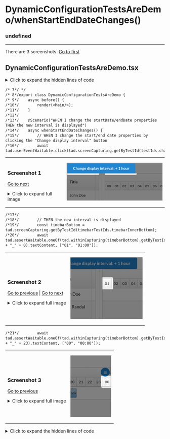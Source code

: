 
# DynamicConfigurationTestsAreDemo/whenStartEndDateChanges()

### undefined

---

There are 3 screenshots. [Go to first](#screenshot-1)

## DynamicConfigurationTestsAreDemo.tsx

<details><summary>Click to expand the hidden lines of code</summary>

```tsx
/* 1*/import { Only, Scenario, ScenarioOptions, render, tad } from "@famiprog-foundation/tests-are-demo";
/* 2*/import { Main, testIds } from "../stories/dynamicConfiguration/DynamicConfiguration.stories";
/* 3*/import { timebarTestIds } from "../../../src/components/timebar";
/* 4*/
/* 5*//**
/* 6*/ * @author Daniela Buzatu
```

</details>

```tsx
/* 7*/ */
/* 8*/export class DynamicConfigurationTestsAreDemo {
/* 9*/    async before() {
/*10*/        render(<Main/>);
/*11*/    }
/*12*/
/*13*/    @Scenario("WHEN I change the startDate/endDate properties THEN the new interval is displayed")
/*14*/    async whenStartEndDateChanges() {
/*15*/        // WHEN I change the start/end date properties by clicking the "Change display interval" button
/*16*/        await tad.userEventWaitable.click(tad.screenCapturing.getByTestId(testIds.changeDisplayIntervalButton));
```

<table><tr>
<td>

### Screenshot 1

 [Go to next](#screenshot-2)

<details><summary>Click to expand full image</summary>

DynamicConfigurationTestsAreDemo/whenStartEndDateChanges/DynamicConfigurationStory_changeDisplayIntervalButton.png <br/>
![](DynamicConfigurationStory_changeDisplayIntervalButton.png)

</details>
</td>
<td>

![](DynamicConfigurationStory_changeDisplayIntervalButton_small.png)

</td>
</tr></table>

```tsx
/*17*/        
/*18*/        // THEN the new interval is displayed
/*19*/        const timebarBottom = tad.screenCapturing.getByTestId(timebarTestIds.timebarInnerBottom);
/*20*/        await tad.assertWaitable.oneOf(tad.withinCapturing(timebarBottom).getByTestId(timebarTestIds.timebarItem + "_" + 0).textContent, ["01", "01:00"]);
```

<table><tr>
<td>

### Screenshot 2

[Go to previous](#screenshot-1) |  [Go to next](#screenshot-3)

<details><summary>Click to expand full image</summary>

DynamicConfigurationTestsAreDemo/whenStartEndDateChanges/Timebar_timebarInnerBottom_Timebar_timebarItem_0.png <br/>
![](Timebar_timebarInnerBottom_Timebar_timebarItem_0.png)

</details>
</td>
<td>

![](Timebar_timebarInnerBottom_Timebar_timebarItem_0_small.png)

</td>
</tr></table>

```tsx
/*21*/        await tad.assertWaitable.oneOf(tad.withinCapturing(timebarBottom).getByTestId(timebarTestIds.timebarItem + "_" + 23).textContent, ["00", "00:00"]);
```

<table><tr>
<td>

### Screenshot 3

[Go to previous](#screenshot-2)

<details><summary>Click to expand full image</summary>

DynamicConfigurationTestsAreDemo/whenStartEndDateChanges/Timebar_timebarInnerBottom_Timebar_timebarItem_23.png <br/>
![](Timebar_timebarInnerBottom_Timebar_timebarItem_23.png)

</details>
</td>
<td>

![](Timebar_timebarInnerBottom_Timebar_timebarItem_23_small.png)

</td>
</tr></table>

<details><summary>Click to expand the hidden lines of code</summary>

```tsx
/*22*/    }
/*23*/}
```

</details>
